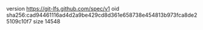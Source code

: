 version https://git-lfs.github.com/spec/v1
oid sha256:cad94461116ad4d2a9be429cd8d361e658738e454813b973fca8de25109c10f7
size 14548
